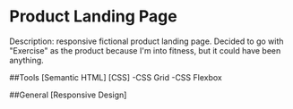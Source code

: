 # Product Landing Page

Description: responsive fictional product landing page. Decided to go with "Exercise" as the product because I'm into fitness, but it could have been anything.

##Tools
[Semantic HTML]
[CSS] 
   -CSS Grid
   -CSS Flexbox
  
##General
[Responsive Design]
  
